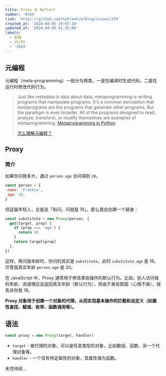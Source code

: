 ```yaml
---
title: Proxy 与 Reflect
number: '#334'
link: 'https://github.com/toFrankie/blog/issues/334'
created_at: '2024-04-05 19:07:10'
updated_at: '2024-04-06 01:35:06'
labels:
  - 前端
  - JS/ES
  - '2024'
---
```

## 元编程

元编程（meta-programming）一般分为两类，一是在编译时生成代码，二是在运行时修改代码行为。

> Just like metadata is data about data, metaprogramming is writing programs that manipulate programs. It's a common perception that metaprograms are the programs that generate other programs. But the paradigm is even broader. All of the programs designed to read, analyze, transform, or modify themselves are examples of metaprogramming. [Metaprogramming in Python](https://developer.ibm.com/tutorials/ba-metaprogramming-python/)

> [怎么理解元编程？](https://www.zhihu.com/question/23856985)

## Proxy

### 简介

如果你问我多大，通过 `person.age` 访问得到 `20`。

```js
const person = {
 name: 'Frankie',
 age: 20,
}
```



但这届年轻人，总是说「别问，问就是 18」，那么我会创建一个替身：

```js
const substitute = new Proxy(person, {
  get(target, prop) {
    if (prop === 'age') {
      return 18
    }
    return target[prop]
  },
})
```

这样，再问我年龄时，你问的其实是 `substitute`，此时 `substitute.age` 是 18。尽管我真实年龄 `person.age` 是 20。

在 JavaScript 中，Proxy 通常用于修改某些操作的默认行为。比如，别人访问我的年龄，讲道理应该返回真实年龄（默认行为），但由于某些原因（心情不爽），就告诉你我 18。

**Proxy 对象用于创建一个对象的代理，从而实现基本操作的拦截和自定义（如属性查找、赋值、枚举、函数调用等）。**

## 语法

```js
const proxy = new Proxy(target, handler)
```

- `target` - 被代理的对象。可以是任意类型的对象，比如数组、函数、另一个代理对象等。
- `handler` - 一个含有特定属性的对象，其属性值为函数。


未完待续...
